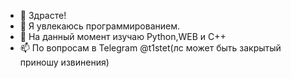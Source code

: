 - 👋 Здрасте!
- 👀 Я увлекаюсь программированием.
- 🌱 На данный момент изучаю Python,WEB и C++
- 📫 По вопросам в Telegram @t1stet(лс может быть закрытый приношу извинения)
